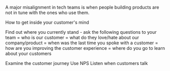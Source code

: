 A major misalignment in tech teams is when people building products are not in tune with the ones who use them.

How to get inside your customer's mind

Find out where you currently stand - ask the following questions to your team
= who is our customer 
= what do they love/hate about our company/product
= when was the last time you spoke with a customer 
= how are you improving the customer experience 
= where do you go to learn about your customers 

Examine the customer journey 
Use NPS 
Listen when customers talk